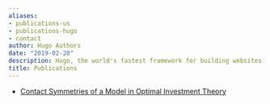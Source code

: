 ```yaml
---
aliases:
- publications-us
- publications-hugo
- contact
author: Hugo Authors
date: "2019-02-28"
description: Hugo, the world's fastest framework for building websites
title: Publications
---
```


* [Contact Symmetries of a Model in Optimal Investment Theory](https://www.mdpi.com/2073-8994/13/2/217)

